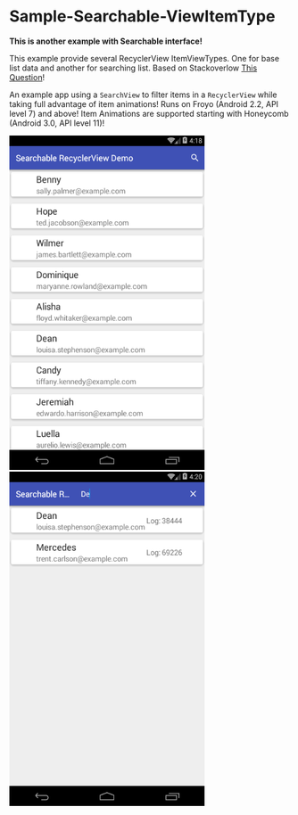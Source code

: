 
# Sample-Searchable-ViewItemType

**This is another example with Searchable interface!**

This example provide several RecyclerView ItemViewTypes. One for base list data and another for searching list. 
Based on Stackoverlow [This Question](http://stackoverflow.com/q/38142297/4133301)!

An example app using a `SearchView` to filter items in a `RecyclerView` while taking full advantage of item animations! Runs on Froyo (Android 2.2, API level 7) and above! Item Animations are supported starting with Honeycomb (Android 3.0, API level 11)!

<img src="https://raw.githubusercontent.com/GensaGames/Sample-Searchable-Recycler-ViewItemType/master/screens/screen2.png" width="350" height="600"/>
<img src="https://raw.githubusercontent.com/GensaGames/Sample-Searchable-Recycler-ViewItemType/master/screens/screen1.png" width="350" height="600"/>



